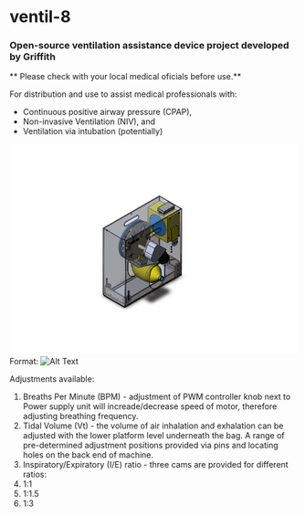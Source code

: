 # ventil-8

### Open-source ventilation assistance device project developed by Griffith 

** Please check with your local medical oficials before use.**

For distribution and use to assist medical professionals with:

* Continuous positive airway pressure (CPAP), 
* Non-invasive Ventilation (NIV), and 
* Ventilation via intubation (potentially) 

![GitHub Logo](/images/cad1.PNG)
Format: ![Alt Text](url)

Adjustments available:

1. Breaths Per Minute (BPM) - adjustment of PWM controller knob next to Power supply unit will increade/decrease speed of motor, therefore adjusting breathing frequency.
1. Tidal Volume (Vt) - the volume of air inhalation and exhalation can be adjusted with the lower platform level underneath the bag. A range of pre-determined adjustment positions provided via pins and locating holes on the back end of machine.
1. Inspiratory/Expiratory (I/E) ratio - three cams are provided for different ratios:
  1. 1:1
  1. 1:1.5
  1. 1:3
